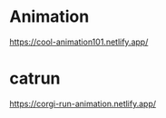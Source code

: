 # Animation
https://cool-animation101.netlify.app/
# catrun
https://corgi-run-animation.netlify.app/
